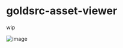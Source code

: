 # goldsrc-asset-viewer

wip

![image](https://user-images.githubusercontent.com/7089228/59015017-d52f6800-87f2-11e9-8a2a-8792d853a50a.png)

